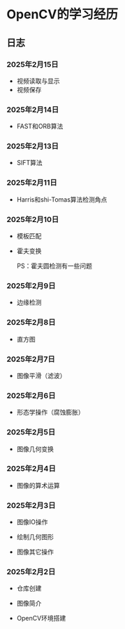 # OpenCV的学习经历

## 日志

### 2025年2月15日

- 视频读取与显示
- 视频保存

### 2025年2月14日

- FAST和ORB算法

### 2025年2月13日

- SIFT算法

### 2025年2月11日

- Harris和shi-Tomas算法检测角点

### 2025年2月10日

- 模板匹配

- 霍夫变换

  PS：霍夫圆检测有一些问题

### 2025年2月9日

- 边缘检测

### 2025年2月8日

- 直方图

### 2025年2月7日

- 图像平滑（滤波）

### 2025年2月6日

- 形态学操作（腐蚀膨胀）

### 2025年2月5日

- 图像几何变换

### 2025年2月4日

- 图像的算术运算

### 2025年2月3日

- 图像IO操作

- 绘制几何图形

- 图像其它操作

### 2025年2月2日

- 仓库创建

- 图像简介

- OpenCV环境搭建